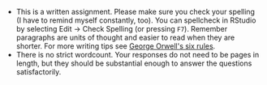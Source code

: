
* This is a written assignment. Please make sure you check your spelling (I have to remind myself constantly, too). You can spellcheck in RStudio by selecting Edit -> Check Spelling (or pressing `F7`). Remember paragraphs are units of thought and easier to read when they are shorter. For more writing tips see [George Orwell's six rules](https://www.npr.org/blogs/ombudsman/Politics_and_the_English_Language-1.pdf).
* There is no strict wordcount. Your responses do not need to be pages in length, but they should be substantial enough to answer the questions satisfactorily. 